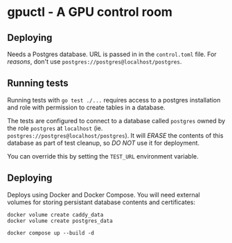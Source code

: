 # gpuctl - A GPU control room

## Deploying

Needs a Postgres database. URL is passed in in the `control.toml` file. For
_reasons_, don't use `postgres://postgres@localhost/postgres`.

## Running tests

Running tests with `go test ./...` requires access to a postgres installation
and role with permission to create tables in a database.

The tests are configured to connect to a database called `postgres` owned by the
role `postgres` at `localhost` (ie. `postgres://postgres@localhost/postgres`).
It will *ERASE* the contents of this database as part of test cleanup, so *DO
NOT* use it for deployment.

You can override this by setting the `TEST_URL` environment variable.

## Deploying

Deploys using Docker and Docker Compose. You will need external volumes for
storing persistant database contents and certificates:

```
docker volume create caddy_data
docker volume create postgres_data

docker compose up --build -d
```
